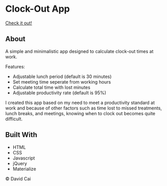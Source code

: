 # Clock-Out App

[Check it out!](https://helloimdavidhaha.github.io/clock-out-2/)

## About

A simple and minimalistic app designed to calculate clock-out times at work.

Features:
- Adjustable lunch period (default is 30 minutes)
- Set meeting time seperate from working hours
- Calculate total time with lost minutes
- Adjustable productivity rate (default is 95%)

I created this app based on my need to meet a productivity standard at work and because of other factors such as time lost to missed treatments, lunch breaks, and meetings, knowing when to clock out becomes quite difficult.

## Built With

- HTML
- CSS
- Javascript
- jQuery
- Materialize

© David Cai
